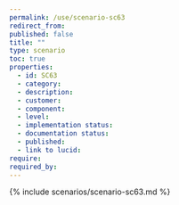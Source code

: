 ```yaml
---
permalink: /use/scenario-sc63
redirect_from: 
published: false
title: ""
type: scenario
toc: true
properties:
  - id: SC63
  - category:
  - description:
  - customer:
  - component:
  - level:
  - implementation status:
  - documentation status:
  - published:
  - link to lucid:
require:
required_by:
---
```


{% include scenarios/scenario-sc63.md %}
